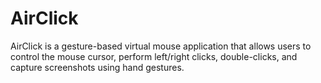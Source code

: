 # AirClick
AirClick is a gesture-based virtual mouse application that allows users to control the mouse cursor, perform left/right clicks, double-clicks, and capture screenshots using hand gestures.
